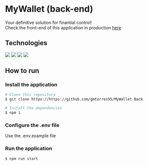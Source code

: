 # MyWallet (back-end)

Your definitive solution for finantial control!\
Check the front-end of this application in production [here](https://my-wallet-front-i0ji62hu1-gmtorres95.vercel.app/)

## Technologies

<div styles="display: flex">
  <img src="https://img.shields.io/badge/Node.js-43853D?style=for-the-badge&logo=node.js&logoColor=white" />
  <img src="https://img.shields.io/badge/PostgreSQL-316192?style=for-the-badge&logo=postgresql&logoColor=white" />
  <img src="https://img.shields.io/badge/Express.js-404D59?style=for-the-badge" />
  <img src="https://img.shields.io/badge/Heroku-430098?style=for-the-badge&logo=heroku&logoColor=white" />
</div>

## How to run

### Install the application

```bash
# Clone this repository
$ git clone https://https://github.com/gmtorres95/MyWallet-Back

# Install the dependencies
$ npm i
```

### Configure the .env file

Use the .env.example file

### Run the application

```bash
$ npm run start
```
